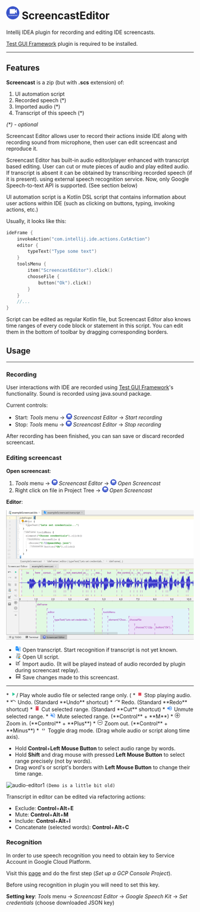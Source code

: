 # <img src="https://raw.githubusercontent.com/Recognized/ScreencastEditor/master/demo/ScreencastLogo.png" alt="drawing" width="35m"/> ScreencastEditor
Intellij IDEA plugin for recording and editing IDE screencasts.

[Test GUI Framework](https://plugins.jetbrains.com/plugin/11114-test-gui-framework) plugin is required to be installed.
<hr>

## Features

**Screencast** is a zip (but with **.scs** extension) of:
1. UI automation script
2. Recorded speech (*)
3. Imported audio (*) 
4. Transcript of this speech (*)

_(\*) - optional_

Screencast Editor allows user to record their actions inside IDE along with recording sound from microphone,
then user can edit screencast and reproduce it.

Screencast Editor has built-in audio editor/player enhanced with transcript based editing.
User can cut or mute pieces of audio and play edited audio.
If transcript is absent it can be obtained by transcribing recorded speech (if it is present).
using external speech recognition service. Now, only Google Speech-to-text API is supported. (See section below)

UI automation script is a Kotlin DSL script that contains information about user actions within IDE
(such as clicking on buttons, typing, invoking actions, etc.)

Usually, it looks like this:
```kotlin
ideFrame {
    invokeAction("com.intellij.ide.actions.CutAction")
    editor {
        typeText("Type some text")
    }
    toolsMenu {
        item("ScreencastEditor").click()
        chooseFile {
            button("Ok").click()
        }
    }
    //...
}
```

Script can be edited as regular Kotlin file, but Screencast Editor also knows time ranges of every code block
or statement in this script. You can edit them in the bottom of toolbar by dragging corresponding borders.

## Usage
<hr>

### Recording

User interactions with IDE are recorded using [Test GUI Framework](https://plugins.jetbrains.com/plugin/11114-test-gui-framework)'s functionality.
Sound is recorded using java.sound package.

Current controls:
- Start: _Tools_ menu → <img src="https://raw.githubusercontent.com/Recognized/ScreencastEditor/master/demo/ScreencastLogo.png" alt="drawing" width="16"/> _Screencast Editor_ →  _Start recording_
- Stop: _Tools_ menu → <img src="https://raw.githubusercontent.com/Recognized/ScreencastEditor/master/demo/ScreencastLogo.png" alt="drawing" width="16"/> _Screencast Editor_ → _Stop recording_

After recording has been finished, you can san save or discard recorded screencast.

### Editing screencast

**Open screencast**:
1. _Tools_ menu → <img src="https://raw.githubusercontent.com/Recognized/ScreencastEditor/master/demo/ScreencastLogo.png" alt="drawing" width="16"/> _Screencast Editor_ → <img src="https://raw.githubusercontent.com/Recognized/ScreencastEditor/master/demo/ScreencastLogo.png" alt="drawing" width="16"/> _Open Screencast_
2. Right click on file in Project Tree → <img src="https://raw.githubusercontent.com/Recognized/ScreencastEditor/master/demo/ScreencastLogo.png" alt="drawing" width="16"/> _Open Screencast_

**Editor**:

![editor1](https://raw.githubusercontent.com/Recognized/ScreencastEditor/master/demo/editor1.PNG)

* <img src="https://raw.githubusercontent.com/Recognized/ScreencastEditor/master/resources/icons/transcript@2x.png" alt="transcript" width="16"/> Open transcript. Start recognition if transcript is not yet known.
* <img src="https://raw.githubusercontent.com/JetBrains/kotlin/1.2.70/idea/resources/org/jetbrains/kotlin/idea/icons/kotlin_script%402x.png" alt="transcript" width="16"/> Open UI script.
* <img src="https://raw.githubusercontent.com/JetBrains/intellij-community/master/platform/icons/src/toolbarDecorator/import.svg?sanitize=true" width="16"/> Import audio. (It will be played instead of audio recorded by plugin during screencast replay).
* <img src="https://raw.githubusercontent.com/JetBrains/intellij-community/master/platform/icons/src/actions/menu-saveall.svg?sanitize=true" width="16"/> Save changes made to this screencast.
<hr>
* <img src="https://raw.githubusercontent.com/Recognized/ScreencastEditor/master/resources/icons/play@2x.png" alt="play/pause" width="16"/>/ Play whole audio file or selected range only. (
* <img src="https://raw.githubusercontent.com/Recognized/ScreencastEditor/master/resources/icons/stop@2x.png" alt="stop" width="16"/> Stop playing audio.
* <img src="https://raw.githubusercontent.com/JetBrains/intellij-community/master/platform/icons/src/actions/undo.svg?sanitize=true" width="16" height="16"/> Undo. (Standard **Undo** shortcut)
* <img src="https://raw.githubusercontent.com/JetBrains/intellij-community/master/platform/icons/src/actions/redo.svg?sanitize=true" width="16" height="16"/> Redo. (Standard **Redo** shortcut)
* <img src="https://raw.githubusercontent.com/Recognized/ScreencastEditor/master/resources/icons/delete@2x.png" alt="cut" width="16"/> Cut selected range. (Standard **Cut** shortcut)
* <img src="https://raw.githubusercontent.com/Recognized/ScreencastEditor/master/resources/icons/volume_on@2x.png" alt="unmute" width="16"/> Unmute selected range.
* <img src="https://raw.githubusercontent.com/Recognized/ScreencastEditor/master/resources/icons/volume_off@2x.png" alt="mute" width="16"/> Mute selected range. (**Control** + **M**)
* <img src="https://raw.githubusercontent.com/JetBrains/intellij-community/master/platform/icons/src/graph/zoomIn.svg?sanitize=true" width="16" height="16"/> Zoom in. (**Control** + **Plus**)
* <img src="https://raw.githubusercontent.com/JetBrains/intellij-community/master/platform/icons/src/graph/zoomOut.svg?sanitize=true" width="16" height="16"/> Zoom out. (**Control** + **Minus**)
* <img src="https://raw.githubusercontent.com/JetBrains/intellij-community/master/platform/icons/src/general/arrowSplitCenterH.svg?sanitize=true" width="16" height="16"/> Toggle drag mode. (Drag whole audio or script along time axis).

- Hold **Control**+**Left Mouse Button** to select audio range by words.
- Hold **Shift** and drag mouse with pressed **Left Mouse Button**
to select range precisely (not by words).
- Drag word's or script's borders with **Left Mouse Button** to change their time range.

![audio-editor1](https://raw.githubusercontent.com/Recognized/ScreencastEditor/master/demo/audio_editor1.gif)
```(Demo is a little bit old)```

Transcript in editor can be edited via refactoring actions:

- Exclude: **Control**+**Alt**+**E**
- Mute: **Control**+**Alt**+**M**
- Include: **Control**+**Alt**+**I**
- Concatenate (selected words): **Control**+**Alt**+**C**

### Recognition

In order to use speech recognition you need to obtain key to Service Account in Google Cloud Platform.

Visit this [page](https://cloud.google.com/speech-to-text/docs/quickstart-client-libraries) and do the first step 
(_Set up a GCP Console Project_).

Before using recognition in plugin you will need to set this key.

**Setting key**:
_Tools_ menu → _Screencast Editor_ -> _Google Speech Kit_ -> _Set credentials_ (choose downloaded JSON key)